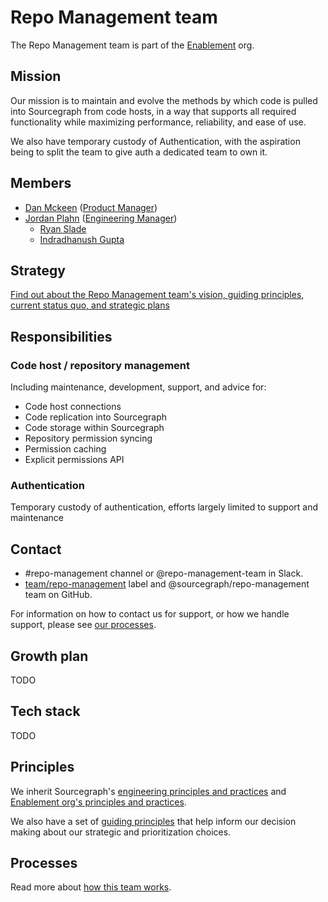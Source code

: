 # Repo Management team

The Repo Management team is part of the [Enablement](../index.md) org.

## Mission

Our mission is to maintain and evolve the methods by which code is pulled into Sourcegraph from code hosts, in a way that supports all required functionality while maximizing performance, reliability, and ease of use.

We also have temporary custody of Authentication, with the aspiration being to split the team to give auth a dedicated team to own it.

## Members

- [Dan Mckeen](../../../company/team/index.md#dan-mckeen-he-him) ([Product Manager](../../../product/roles/index.md#product-manager))
- [Jordan Plahn](../../../company/team/index.md#jordan-plahn-hehim) ([Engineering Manager](../../roles.md#engineering-manager))
  - [Ryan Slade](../../../company/team/index.md#ryan-slade-he-him)
  - [Indradhanush Gupta](../../../company/team/index.md#indradhanush-gupta-he-him)

## Strategy

[Find out about the Repo Management team's vision, guiding principles, current status quo, and strategic plans](../../../company/strategy/enablement/repo-management/index.md)

## Responsibilities

### Code host / repository management

Including maintenance, development, support, and advice for:

- Code host connections
- Code replication into Sourcegraph
- Code storage within Sourcegraph
- Repository permission syncing
- Permission caching
- Explicit permissions API

### Authentication

Temporary custody of authentication, efforts largely limited to support and maintenance

## Contact

- #repo-management channel or @repo-management-team in Slack.
- [team/repo-management](https://github.com/sourcegraph/sourcegraph/labels/team%2Frepo-management) label and @sourcegraph/repo-management team on GitHub.

For information on how to contact us for support, or how we handle support, please see [our processes](processes.md).

## Growth plan

TODO

## Tech stack

TODO

## Principles

We inherit Sourcegraph's [engineering principles and practices](../../principles-and-practices.md) and [Enablement org's principles and practices](../index.md#principles-and-practices).

We also have a set of [guiding principles](../../../company/strategy/enablement/repo-management/index.md#guiding-principles) that help inform our decision making about our strategic and prioritization choices.

## Processes

Read more about [how this team works](processes.md).
